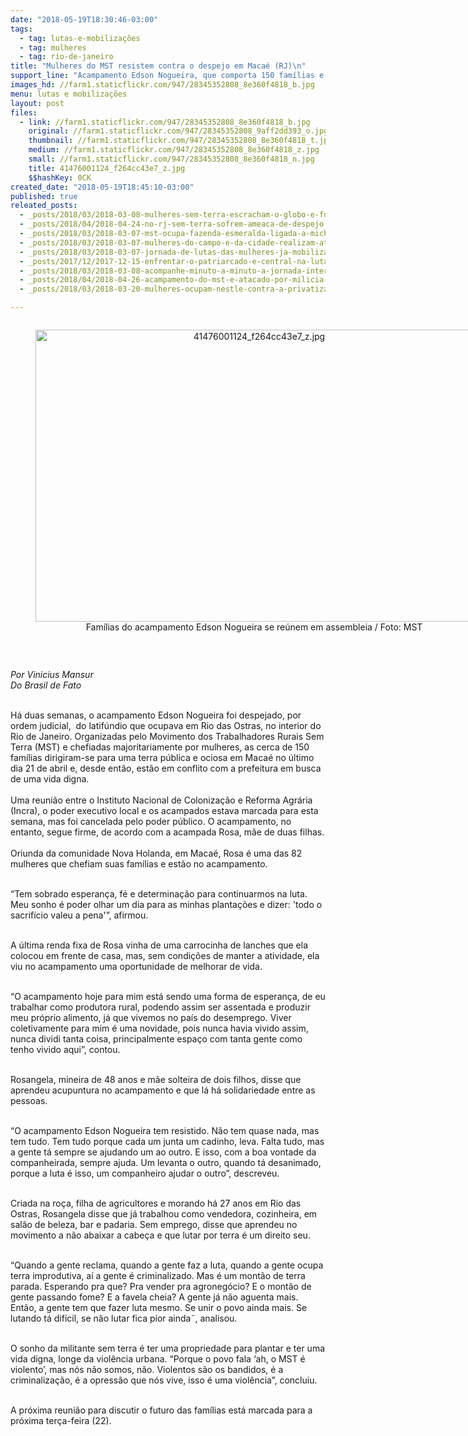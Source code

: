 ```yaml
---
date: "2018-05-19T18:30:46-03:00"
tags:
  - tag: lutas-e-mobilizações
  - tag: mulheres
  - tag: rio-de-janeiro
title: "Mulheres do MST resistem contra o despejo em Macaé (RJ)\n"
support_line: "Acampamento Edson Nogueira, que comporta 150 famílias e é chefiado por mulheres, foi montado em 21 de abril\n"
images_hd: //farm1.staticflickr.com/947/28345352808_8e360f4818_b.jpg
menu: lutas e mobilizações
layout: post
files:
  - link: //farm1.staticflickr.com/947/28345352808_8e360f4818_b.jpg
    original: //farm1.staticflickr.com/947/28345352808_9aff2dd393_o.jpg
    thumbnail: //farm1.staticflickr.com/947/28345352808_8e360f4818_t.jpg
    medium: //farm1.staticflickr.com/947/28345352808_8e360f4818_z.jpg
    small: //farm1.staticflickr.com/947/28345352808_8e360f4818_n.jpg
    title: 41476001124_f264cc43e7_z.jpg
    $$hashKey: 0CK
created_date: "2018-05-19T18:45:10-03:00"
published: true
releated_posts:
  - _posts/2018/03/2018-03-08-mulheres-sem-terra-escracham-o-globo-e-fortalecem-a-luta-em-24-estados.md
  - _posts/2018/04/2018-04-24-no-rj-sem-terra-sofrem-ameaca-de-despejo.md
  - _posts/2018/03/2018-03-07-mst-ocupa-fazenda-esmeralda-ligada-a-michel-temer-em-esquema-de-corrupcao.md
  - _posts/2018/03/2018-03-07-mulheres-do-campo-e-da-cidade-realizam-ato-unificado-no-goias.md
  - _posts/2018/03/2018-03-07-jornada-de-lutas-das-mulheres-ja-mobiliza-6-mil-trabalhadores-em-nove-estados.md
  - _posts/2017/12/2017-12-15-enfrentar-o-patriarcado-e-central-na-luta-de-classes.md
  - _posts/2018/03/2018-03-08-acompanhe-minuto-a-minuto-a-jornada-internacional-de-lutas-das-mulheres.md
  - _posts/2018/04/2018-04-26-acampamento-do-mst-e-atacado-por-milicia-no-pernambuco.md
  - _posts/2018/03/2018-03-20-mulheres-ocupam-nestle-contra-a-privatizacao-das-aguas.md

---
```

<div style="text-align:center">
<figure class="image" style="display:inline-block"><img alt="41476001124_f264cc43e7_z.jpg" height="467" src="//farm1.staticflickr.com/947/28345352808_8e360f4818_b.jpg" width="700" />
<figcaption>Fam&iacute;lias do acampamento Edson Nogueira se re&uacute;nem em assembleia / Foto: MST</figcaption>
</figure>
</div>

<p>&nbsp;</p>

<p><em>Por Vinicius Mansur<br />
Do Brasil de Fato&nbsp;</em></p>

<p><br />
H&aacute; duas semanas, o acampamento Edson Nogueira foi despejado, por ordem judicial,&nbsp; do latif&uacute;ndio que ocupava em Rio das Ostras, no interior do Rio de Janeiro. Organizadas pelo Movimento dos Trabalhadores Rurais Sem Terra (MST) e chefiadas majoritariamente por mulheres, as cerca de 150 fam&iacute;lias dirigiram-se para uma terra p&uacute;blica e ociosa em Maca&eacute; no &uacute;ltimo dia 21 de abril e, desde ent&atilde;o, est&atilde;o em conflito com a prefeitura em busca de uma vida digna.<br />
<br />
Uma reuni&atilde;o entre o Instituto Nacional de Coloniza&ccedil;&atilde;o e Reforma Agr&aacute;ria (Incra), o poder executivo local e os acampados estava marcada para esta semana, mas foi cancelada pelo poder p&uacute;blico. O acampamento, no entanto, segue firme, de acordo com a acampada Rosa, m&atilde;e de duas filhas.<br />
<br />
Oriunda da comunidade Nova Holanda, em Maca&eacute;, Rosa &eacute; uma das 82 mulheres que chefiam suas fam&iacute;lias e est&atilde;o no acampamento.</p>

<p><br />
&ldquo;Tem sobrado esperan&ccedil;a, f&eacute; e determina&ccedil;&atilde;o para continuarmos na luta. Meu sonho &eacute; poder olhar um dia para as minhas planta&ccedil;&otilde;es e dizer: &#39;todo o sacrif&iacute;cio valeu a pena&#39;&rdquo;, afirmou.</p>

<p><br />
A &uacute;ltima renda fixa de Rosa vinha de uma carrocinha de lanches que ela colocou em frente de casa, mas, sem condi&ccedil;&otilde;es de manter a atividade, ela viu no acampamento uma oportunidade de melhorar de vida.</p>

<p><br />
&ldquo;O acampamento hoje para mim est&aacute; sendo uma forma de esperan&ccedil;a, de eu trabalhar como produtora rural, podendo assim ser assentada e produzir meu pr&oacute;prio alimento, j&aacute; que vivemos no pa&iacute;s do desemprego. Viver coletivamente para mim &eacute; uma novidade, pois nunca havia vivido assim, nunca dividi tanta coisa, principalmente espa&ccedil;o com tanta gente como tenho vivido aqui&rdquo;, contou.</p>

<p><br />
Rosangela, mineira de 48 anos e m&atilde;e solteira de dois filhos, disse que aprendeu acupuntura no acampamento e que l&aacute; h&aacute; solidariedade entre as pessoas.&nbsp;</p>

<p><br />
&ldquo;O acampamento Edson Nogueira tem resistido. N&atilde;o tem quase nada, mas tem tudo. Tem tudo porque cada um junta um cadinho, leva. Falta tudo, mas a gente t&aacute; sempre se ajudando um ao outro. E isso, com a boa vontade da companheirada, sempre ajuda. Um levanta o outro, quando t&aacute; desanimado, porque a luta &eacute; isso, um companheiro ajudar o outro&rdquo;, descreveu.&nbsp;</p>

<p><br />
Criada na ro&ccedil;a, filha de agricultores e morando h&aacute; 27 anos em Rio das Ostras, Rosangela disse que j&aacute; trabalhou como vendedora, cozinheira, em sal&atilde;o de beleza, bar e padaria. Sem emprego, disse que aprendeu no movimento a n&atilde;o abaixar a cabe&ccedil;a e que lutar por terra &eacute; um direito seu.&nbsp;</p>

<p><br />
&ldquo;Quando a gente reclama, quando a gente faz a luta, quando a gente ocupa terra improdutiva, a&iacute; a gente &eacute; criminalizado. Mas &eacute; um mont&atilde;o de terra parada. Esperando pra que? Pra vender pra agroneg&oacute;cio? E o mont&atilde;o de gente passando fome? E a favela cheia? A gente j&aacute; n&atilde;o aguenta mais. Ent&atilde;o, a gente tem que fazer luta mesmo. Se unir o povo ainda mais. Se lutando t&aacute; dif&iacute;cil, se n&atilde;o lutar fica pior ainda&tilde;, analisou.</p>

<p><br />
O sonho da militante sem terra &eacute; ter uma propriedade para plantar e ter uma vida digna, longe da viol&ecirc;ncia urbana. &ldquo;Porque o povo fala &lsquo;ah, o MST &eacute; violento&rsquo;, mas n&oacute;s n&atilde;o somos, n&atilde;o. Violentos s&atilde;o&nbsp;os bandidos, &eacute; a criminaliza&ccedil;&atilde;o, &eacute; a opress&atilde;o que n&oacute;s vive, isso &eacute; uma viol&ecirc;ncia&rdquo;, concluiu.</p>

<p><br />
A pr&oacute;xima reuni&atilde;o para discutir o futuro das fam&iacute;lias est&aacute; marcada para a pr&oacute;xima ter&ccedil;a-feira (22).</p>

